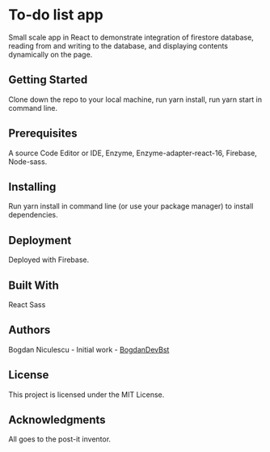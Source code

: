 # To-do list app

Small scale app in React to demonstrate integration of firestore database, reading from and writing to the database, and displaying contents dynamically on the page.

## Getting Started

Clone down the repo to your local machine, run yarn install, run yarn start in command line.

## Prerequisites

A source Code Editor or IDE, Enzyme, Enzyme-adapter-react-16, Firebase, Node-sass.

## Installing

Run yarn install in command line (or use your package manager) to install dependencies.

## Deployment

Deployed with Firebase.

## Built With

React
Sass

## Authors

Bogdan Niculescu - Initial work - [BogdanDevBst](https://github.com/BogdanDevBst)

## License

This project is licensed under the MIT License.

## Acknowledgments

All goes to the post-it inventor.
